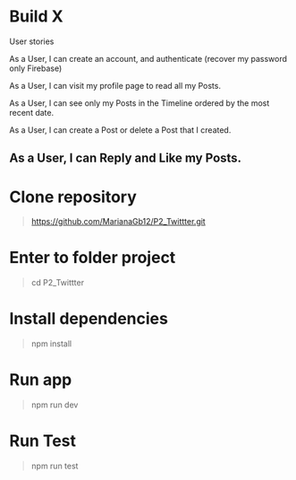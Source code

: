# Build X

User stories

As a User, I can create an account, and authenticate (recover my password only Firebase)

As a User, I can visit my profile page to read all my Posts.

As a User, I can see only my Posts in the Timeline ordered by the most recent date.

As a User, I can create a Post or delete a Post that I created.

As a User, I can Reply and Like my Posts.
----------------------------------
# Clone repository
> https://github.com/MarianaGb12/P2_Twittter.git

# Enter to folder project
> cd P2_Twittter

# Install dependencies
> npm install

# Run app
> npm run dev

# Run Test
> npm run test
